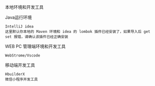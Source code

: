 本地环境和开发工具

Java运行环境

	IntelliJ idea
	这里默认你本地的 Maven 环境和 idea 的 lombok 插件已经安装了，如果导入后 get set 报错，请确认该插件已经正确安装

WEB PC 管理端环境和开发工具

	WebStrome/Vscode

移动端开发工具

	HbuilderX
	微信小程序开发工具